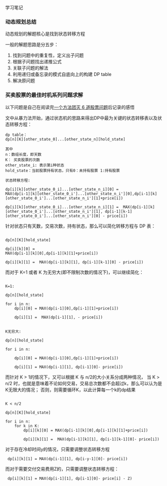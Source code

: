 学习笔记

### 动态规划总结
动态规划的解题核心是找到状态转移方程

一般的解题思路是分五步：
1. 找到问题中的重复性，定义出子问题
2. 根据子问题找出递推公式
3. 关联子问题的解法
4. 利用递归或备忘录的模式自底向上的构建 DP table
5. 解决原问题

### 买卖股票的最佳时机系列问题求解
以下问题是自己在阅读完[一个方法团灭 6 道股票问题](https://leetcode-cn.com/problems/best-time-to-buy-and-sell-stock/solution/yi-ge-fang-fa-tuan-mie-6-dao-gu-piao-wen-ti-by-l-3/)后记录的感悟

文中从暴力法开始，通过状态机的思路来得出DP中最为关键的状态转移表以及状态转移方程：

```
dp table： 
dp[n][K][other_state_0]...[other_state_n][hold_state]

其中
n：数组长度，即天数
K： 买卖股票的次数
other_state_i: 表示第i种状态
hold_state：当前股票持有状态，只有0：未持有股票 1:持有股票

状态转移方程:

dp[i][k][other_state_0_i]...[other_state_n_i][0] = 
MAX(dp[i-1][k][other_state_0_i']...[other_state_n_i'][0],dp[i-1][k][other_state_0_i']...[other_state_n_i'][1]+price[i])

dp[i][k][other_state_0_i]...[other_state_n_i][1] =  MAX(dp[i-1][k][other_state_0_i']...[other_state_n_i'][1], dp[i-1][k-1][other_state_0_i']...[other_state_n_i'][0] - price[i])

```

针对状态只有天数，交易次数，持有状态，那么可以简化转移方程与 DP 表：

```

dp[n][K][hold_state]

dp[i][k][0] = 
MAX(dp[i-1][k][0],dp[i-1][k][1]+price[i])

dp[i][k][1] =  MAX(dp[i-1][k][1], dp[i-1][k-1][0] - price[i])

```

而对于 K=1 或者 K 为无穷大(即不限制次数的情况下)，可以继续简化：

```

K=1:

dp[n][hold_state]

for i in n:
	dp[i][0] = MAX(dp[i-1][0],dp[i-1][1]+price[i])

	dp[i][1] =  MAX(dp[i-1][1], - price[i])

```

```

K无穷大:

dp[n][hold_state]

for i in n:

	dp[i][0] = MAX(dp[i-1][0],dp[i-1][1]+price[i])

	dp[i][1] = MAX(dp[i-1][1], dp[i-1][0]- price[i])

```

而针对 K > 1的情况下，又可以根据 K 与 n/2的大小关系分成两种情况，
当 K > n/2 时，也就是意味着不论如何交易，交易总次数都不会超过k，那么可以认为是K无限大的情况；
否则，则需要循环K，以此计算每一个k的dp结果

```

K < n/2

dp[n][K][hold_state]

for i in n:
	for k in K:
		dp[i][k][0] = MAX(dp[i-1][k][0],dp[i-1][k][1]+price[i])

		dp[i][k][1] =  MAX(dp[i-1][k][1], dp[i-1][k-1][0]- price[i])

```

对于存在冷却时间y的情况，只需要调整状态转移方程

```
 dp[i][k][1] = MAX(dp[i-1][1], dp[i-y-1][0]- price[i])

```

而对于需要交付交易费用Z的，只需要调整状态转移方程：

```
 dp[i][k][1] = MAX(dp[i-1][1], dp[i-1][0]- price[i] - Z)

```
